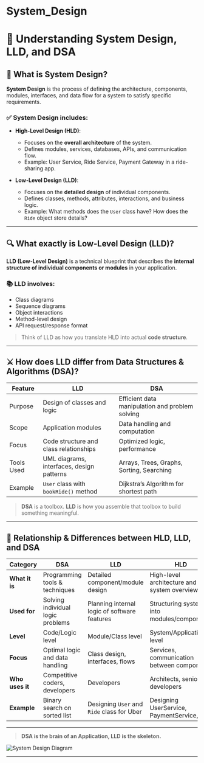 # System_Design

# 🧠 Understanding System Design, LLD, and DSA

## 📌 What is System Design?

**System Design** is the process of defining the architecture, components, modules, interfaces, and data flow for a system to satisfy specific requirements.

### ✅ System Design includes:
- **High-Level Design (HLD)**:  
  - Focuses on the **overall architecture** of the system.  
  - Defines modules, services, databases, APIs, and communication flow.  
  - Example: User Service, Ride Service, Payment Gateway in a ride-sharing app.

- **Low-Level Design (LLD)**:  
  - Focuses on the **detailed design** of individual components.  
  - Defines classes, methods, attributes, interactions, and business logic.  
  - Example: What methods does the `User` class have? How does the `Ride` object store details?

---

## 🔍 What exactly is Low-Level Design (LLD)?

**LLD (Low-Level Design)** is a technical blueprint that describes the **internal structure of individual components or modules** in your application.

### 📚 LLD involves:
- Class diagrams
- Sequence diagrams
- Object interactions
- Method-level design
- API request/response format

> Think of LLD as how you translate HLD into actual **code structure**.

---

## ⚔️ How does LLD differ from Data Structures & Algorithms (DSA)?

| Feature               | **LLD**                                   | **DSA**                                           |
|------------------------|--------------------------------------------|---------------------------------------------------|
| Purpose                | Design of classes and logic                | Efficient data manipulation and problem solving   |
| Scope                  | Application modules                        | Data handling and computation                     |
| Focus                  | Code structure and class relationships     | Optimized logic, performance                      |
| Tools Used             | UML diagrams, interfaces, design patterns  | Arrays, Trees, Graphs, Sorting, Searching         |
| Example                | `User` class with `bookRide()` method      | Dijkstra’s Algorithm for shortest path            |

> **DSA** is a toolbox. **LLD** is how you assemble that toolbox to build something meaningful.

---

## 🔁 Relationship & Differences between HLD, LLD, and DSA

| Category        | **DSA**                           | **LLD**                                      | **HLD**                                     |
| --------------- | --------------------------------- | -------------------------------------------- | ------------------------------------------- |
| **What it is**  | Programming tools & techniques    | Detailed component/module design             | High-level architecture and system overview |
| **Used for**    | Solving individual logic problems | Planning internal logic of software features | Structuring systems into modules/components |
| **Level**       | Code/Logic level                  | Module/Class level                           | System/Application level                    |
| **Focus**       | Optimal logic and data handling   | Class design, interfaces, flows              | Services, communication between components  |
| **Who uses it** | Competitive coders, developers    | Developers                                   | Architects, senior developers               |
| **Example**     | Binary search on sorted list      | Designing `User` and `Ride` class for Uber   | Designing UserService, PaymentService, etc. |

---


> **DSA is the brain of an Application, LLD is the skeleton.**


![System Design Diagram](22b85b53-27b5-4a50-91b4-906e0673dd94.png)

---
